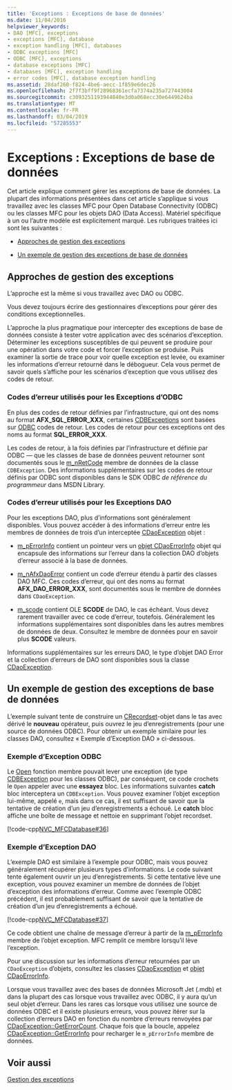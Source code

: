 ```yaml
---
title: 'Exceptions : Exceptions de base de données'
ms.date: 11/04/2016
helpviewer_keywords:
- DAO [MFC], exceptions
- exceptions [MFC], database
- exception handling [MFC], databases
- ODBC exceptions [MFC]
- ODBC [MFC], exceptions
- database exceptions [MFC]
- databases [MFC], exception handling
- error codes [MFC], database exception handling
ms.assetid: 28daf260-f824-4be6-aecc-1f859e6dec26
ms.openlocfilehash: 2f7f3bff9f28968361ecfa7374a235a727443004
ms.sourcegitcommit: c3093251193944840e3d0a068ecc30e6449624ba
ms.translationtype: MT
ms.contentlocale: fr-FR
ms.lasthandoff: 03/04/2019
ms.locfileid: "57285553"
---
```

# <a name="exceptions-database-exceptions"></a>Exceptions : Exceptions de base de données

Cet article explique comment gérer les exceptions de base de données. La plupart des informations présentées dans cet article s’applique si vous travaillez avec les classes MFC pour Open Database Connectivity (ODBC) ou les classes MFC pour les objets DAO (Data Access). Matériel spécifique à un ou l’autre modèle est explicitement marqué. Les rubriques traitées ici sont les suivantes :

- [Approches de gestion des exceptions](#_core_approaches_to_exception_handling)

- [Un exemple de gestion des exceptions de base de données](#_core_a_database_exception.2d.handling_example)

##  <a name="_core_approaches_to_exception_handling"></a> Approches de gestion des exceptions

L’approche est la même si vous travaillez avec DAO ou ODBC.

Vous devez toujours écrire des gestionnaires d’exceptions pour gérer des conditions exceptionnelles.

L’approche la plus pragmatique pour intercepter des exceptions de base de données consiste à tester votre application avec des scénarios d’exception. Déterminer les exceptions susceptibles de qui peuvent se produire pour une opération dans votre code et forcer l’exception se produise. Puis examiner la sortie de trace pour voir quelle exception est levée, ou examiner les informations d’erreur retourné dans le débogueur. Cela vous permet de savoir quels s’affiche pour les scénarios d’exception que vous utilisez des codes de retour.

### <a name="error-codes-used-for-odbc-exceptions"></a>Codes d’erreur utilisés pour les Exceptions d’ODBC

En plus des codes de retour définies par l’infrastructure, qui ont des noms au format **AFX_SQL_ERROR_XXX**, certaines [CDBExceptions](../mfc/reference/cdbexception-class.md) sont basées sur [ODBC](../data/odbc/odbc-basics.md) codes de retour. Les codes de retour pour ces exceptions ont des noms au format **SQL_ERROR_XXX**.

Les codes de retour, à la fois définies par l’infrastructure et définie par ODBC — que les classes de base de données peuvent retourner sont documentés sous le [m_nRetCode](../mfc/reference/cdbexception-class.md#m_nretcode) membre de données de la classe `CDBException`. Des informations supplémentaires sur les codes de retour définis par ODBC sont disponibles dans le SDK ODBC *de référence du programmeur* dans MSDN Library.

### <a name="error-codes-used-for-dao-exceptions"></a>Codes d’erreur utilisés pour les Exceptions DAO

Pour les exceptions DAO, plus d’informations sont généralement disponibles. Vous pouvez accéder à des informations d’erreur entre les membres de données de trois d’un interceptée [CDaoException](../mfc/reference/cdaoexception-class.md) objet :

- [m_pErrorInfo](../mfc/reference/cdaoexception-class.md#m_perrorinfo) contient un pointeur vers un [objet CDaoErrorInfo](../mfc/reference/cdaoerrorinfo-structure.md) objet qui encapsule des informations sur l’erreur dans la collection DAO d’objets d’erreur associé à la base de données.

- [m_nAfxDaoError](../mfc/reference/cdaoexception-class.md#m_nafxdaoerror) contient un code d’erreur étendu à partir des classes DAO MFC. Ces codes d’erreur, qui ont des noms au format **AFX_DAO_ERROR_XXX**, sont documentés sous le membre de données dans `CDaoException`.

- [m_scode](../mfc/reference/cdaoexception-class.md#m_scode) contient OLE **SCODE** de DAO, le cas échéant. Vous devez rarement travailler avec ce code d’erreur, toutefois. Généralement les informations supplémentaires sont disponibles dans les autres membres de données de deux. Consultez le membre de données pour en savoir plus **SCODE** valeurs.

Informations supplémentaires sur les erreurs DAO, le type d’objet DAO Error et la collection d’erreurs de DAO sont disponibles sous la classe [CDaoException](../mfc/reference/cdaoexception-class.md).

##  <a name="_core_a_database_exception.2d.handling_example"></a> Un exemple de gestion des exceptions de base de données

L’exemple suivant tente de construire un [CRecordset](../mfc/reference/crecordset-class.md)-objet dans le tas avec dérivé le **nouveau** opérateur, puis ouvrez le jeu d’enregistrements (pour une source de données ODBC). Pour obtenir un exemple similaire pour les classes DAO, consultez « Exemple d’Exception DAO » ci-dessous.

### <a name="odbc-exception-example"></a>Exemple d’Exception ODBC

Le [Open](../mfc/reference/crecordset-class.md#open) fonction membre pouvait lever une exception (de type [CDBException](../mfc/reference/cdbexception-class.md) pour les classes ODBC), par conséquent, ce code crochets le `Open` appeler avec une **essayez** bloc. Les informations suivantes **catch** bloc interceptera un `CDBException`. Vous pouvez examiner l’objet exception lui-même, appelé `e`, mais dans ce cas, il est suffisant de savoir que la tentative de création d’un jeu d’enregistrements a échoué. Le **catch** bloc affiche une boîte de message et nettoie en supprimant l’objet recordset.

[!code-cpp[NVC_MFCDatabase#36](../mfc/codesnippet/cpp/exceptions-database-exceptions_1.cpp)]

### <a name="dao-exception-example"></a>Exemple d’Exception DAO

L’exemple DAO est similaire à l’exemple pour ODBC, mais vous pouvez généralement récupérer plusieurs types d’informations. Le code suivant tente également ouvrir un jeu d’enregistrements. Si cette tentative lève une exception, vous pouvez examiner un membre de données de l’objet d’exception des informations d’erreur. Comme avec l’exemple ODBC précédent, il est probablement suffisant de savoir que la tentative de création d’un jeu d’enregistrements a échoué.

[!code-cpp[NVC_MFCDatabase#37](../mfc/codesnippet/cpp/exceptions-database-exceptions_2.cpp)]

Ce code obtient une chaîne de message d’erreur à partir de la [m_pErrorInfo](../mfc/reference/cdaoexception-class.md#m_perrorinfo) membre de l’objet exception. MFC remplit ce membre lorsqu’il lève l’exception.

Pour une discussion sur les informations d’erreur retournées par un `CDaoException` d’objets, consultez les classes [CDaoException](../mfc/reference/cdaoexception-class.md) et [objet CDaoErrorInfo](../mfc/reference/cdaoerrorinfo-structure.md).

Lorsque vous travaillez avec des bases de données Microsoft Jet (.mdb) et dans la plupart des cas lorsque vous travaillez avec ODBC, il y aura qu’un seul objet d’erreur. Dans les rares cas lorsque vous utilisez une source de données ODBC et il existe plusieurs erreurs, vous pouvez itérer sur la collection d’erreurs DAO en fonction du nombre d’erreurs renvoyées par [CDaoException::GetErrorCount](../mfc/reference/cdaoexception-class.md#geterrorcount). Chaque fois que la boucle, appelez [CDaoException::GetErrorInfo](../mfc/reference/cdaoexception-class.md#geterrorinfo) pour recharger le `m_pErrorInfo` membre de données.

## <a name="see-also"></a>Voir aussi

[Gestion des exceptions](../mfc/exception-handling-in-mfc.md)
